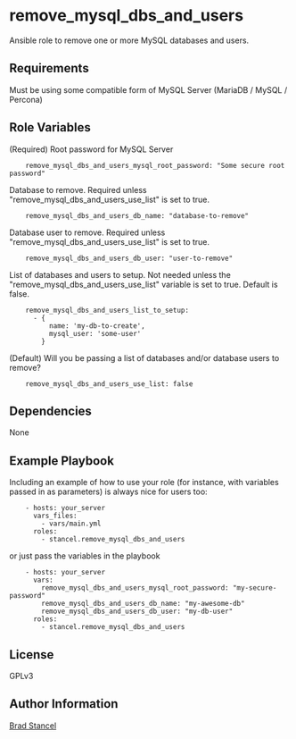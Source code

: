 remove_mysql_dbs_and_users
==========================

Ansible role to remove one or more MySQL databases and users.

Requirements
------------

Must be using some compatible form of MySQL Server (MariaDB / MySQL / Percona)

Role Variables
--------------

(Required) Root password for MySQL Server

```
    remove_mysql_dbs_and_users_mysql_root_password: "Some secure root password"
```

Database to remove. Required unless "remove_mysql_dbs_and_users_use_list" is set to true.

```
    remove_mysql_dbs_and_users_db_name: "database-to-remove"
```

Database user to remove. Required unless "remove_mysql_dbs_and_users_use_list" is set to true.

```
    remove_mysql_dbs_and_users_db_user: "user-to-remove"
```

List of databases and users to setup. Not needed unless the "remove_mysql_dbs_and_users_use_list" variable is set to true. Default is false.

```
	remove_mysql_dbs_and_users_list_to_setup:
	  - {
		  name: 'my-db-to-create',
		  mysql_user: 'some-user'
		}
```
(Default) Will you be passing a list of databases and/or database users to remove?

```
    remove_mysql_dbs_and_users_use_list: false
```

Dependencies
------------

None

Example Playbook
----------------

Including an example of how to use your role (for instance, with variables passed in as parameters) is always nice for users too:

```
	- hosts: your_server
	  vars_files:
	    - vars/main.yml
	  roles:
	    - stancel.remove_mysql_dbs_and_users 
```

or just pass the variables in the playbook

```
	- hosts: your_server 
	  vars:
		remove_mysql_dbs_and_users_mysql_root_password: "my-secure-password"
		remove_mysql_dbs_and_users_db_name: "my-awesome-db"
		remove_mysql_dbs_and_users_db_user: "my-db-user"
	  roles:
	    - stancel.remove_mysql_dbs_and_users
```

License
-------

GPLv3

Author Information
------------------

[Brad Stancel](https://github.com/stancel)